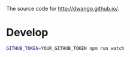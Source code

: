 The source code for http://dwango.github.io/.

# Develop

```sh
GITHUB_TOKEN=YOUR_GITHUB_TOKEN npm run watch
```
